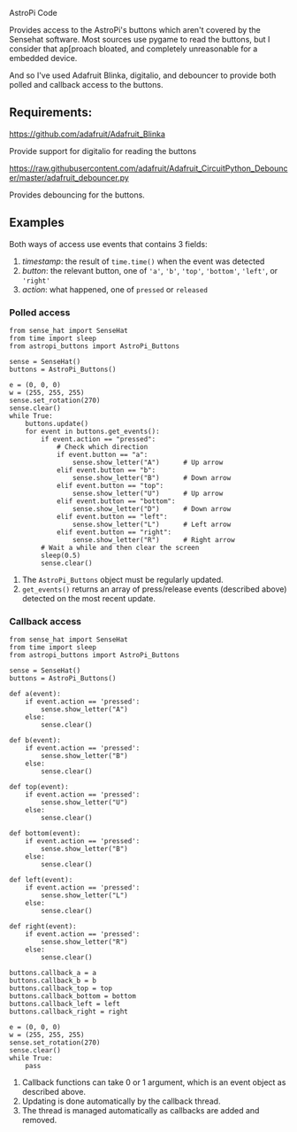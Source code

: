 AstroPi Code

Provides access to the AstroPi's buttons which aren't covered by the Sensehat software. Most sources use pygame to read the buttons, but I consider that ap[proach bloated, and completely unreasonable for a embedded device.

And so I've used Adafruit Blinka, digitalio, and debouncer to provide both polled and callback access to the buttons.

## Requirements: ##

https://github.com/adafruit/Adafruit_Blinka

Provide support for digitalio for reading the buttons

https://raw.githubusercontent.com/adafruit/Adafruit_CircuitPython_Debouncer/master/adafruit_debouncer.py

Provides debouncing for the buttons.

## Examples ##

Both ways of access use events that contains 3 fields:
1. _timestamp_: the result of `time.time()` when the event was detected
2. _button_: the relevant button, one of `'a'`, `'b'`, `'top'`, `'bottom'`, `'left'`, or `'right'`
3. _action_: what happened, one of `pressed` or `released`


### Polled access ###

    from sense_hat import SenseHat
    from time import sleep
    from astropi_buttons import AstroPi_Buttons

    sense = SenseHat()
    buttons = AstroPi_Buttons()

    e = (0, 0, 0)
    w = (255, 255, 255)
    sense.set_rotation(270)
    sense.clear()
    while True:
        buttons.update()
        for event in buttons.get_events():
            if event.action == "pressed":
                # Check which direction
                if event.button == "a":
                    sense.show_letter("A")      # Up arrow
                elif event.button == "b":
                    sense.show_letter("B")      # Down arrow
                elif event.button == "top":
                    sense.show_letter("U")      # Up arrow
                elif event.button == "bottom":
                    sense.show_letter("D")      # Down arrow
                elif event.button == "left":
                    sense.show_letter("L")      # Left arrow
                elif event.button == "right":
                    sense.show_letter("R")      # Right arrow
            # Wait a while and then clear the screen
            sleep(0.5)
            sense.clear()

1. The `AstroPi_Buttons` object must be regularly updated.
2. `get_events()` returns an array of press/release events (described above) detected on the most recent update.

### Callback access ###

    from sense_hat import SenseHat
    from time import sleep
    from astropi_buttons import AstroPi_Buttons

    sense = SenseHat()
    buttons = AstroPi_Buttons()

    def a(event):
        if event.action == 'pressed':
            sense.show_letter("A")
        else:
            sense.clear()

    def b(event):
        if event.action == 'pressed':
            sense.show_letter("B")
        else:
            sense.clear()

    def top(event):
        if event.action == 'pressed':
            sense.show_letter("U")
        else:
            sense.clear()

    def bottom(event):
        if event.action == 'pressed':
            sense.show_letter("B")
        else:
            sense.clear()

    def left(event):
        if event.action == 'pressed':
            sense.show_letter("L")
        else:
            sense.clear()

    def right(event):
        if event.action == 'pressed':
            sense.show_letter("R")
        else:
            sense.clear()

    buttons.callback_a = a
    buttons.callback_b = b
    buttons.callback_top = top
    buttons.callback_bottom = bottom
    buttons.callback_left = left
    buttons.callback_right = right

    e = (0, 0, 0)
    w = (255, 255, 255)
    sense.set_rotation(270)
    sense.clear()
    while True:
        pass

1. Callback functions can take 0 or 1 argument, which is an event object as described above.
2. Updating is done automatically by the callback thread.
3. The thread is managed automatically as callbacks are added and removed.
